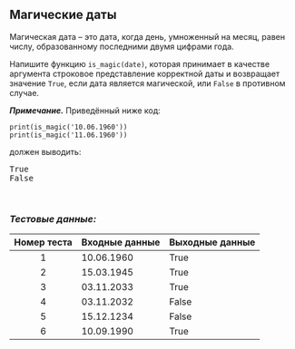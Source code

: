 ## Магические даты

Магическая дата – это дата, когда день, умноженный на месяц, равен числу, образованному последними двумя цифрами года.

Напишите функцию <code>is_magic(date)</code>, которая принимает в качестве аргумента
строковое представление корректной даты и возвращает значение <code>True</code>, если дата является магической,
или <code>False</code> в противном случае.

***Примечание.*** Приведённый ниже код:

<pre><code>print(is_magic('10.06.1960'))
print(is_magic('11.06.1960'))
</code></pre>

должен выводить:

<pre>
True
False
</pre>

<br>

### *Тестовые данные:*

| Номер теста | Входные данные | Выходные данные |
|:-----------:|----------------|-----------------|
|      1      | 10.06.1960     | True            |
|      2      | 15.03.1945     | True            |
|      3      | 03.11.2033     | True            |
|      4      | 03.11.2032     | False           |
|      5      | 15.12.1234     | False           |
|      6      | 10.09.1990     | True            |